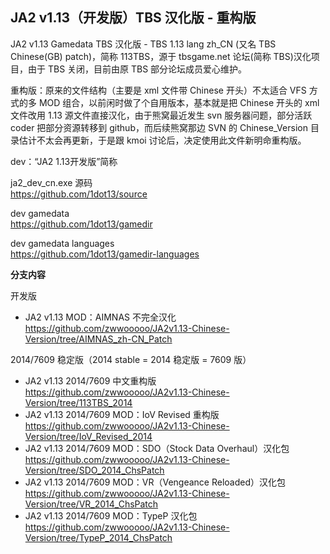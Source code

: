 ## JA2 v1.13（开发版）TBS 汉化版 - 重构版

JA2 v1.13 Gamedata TBS 汉化版 - TBS 1.13 lang zh_CN (又名 TBS Chinese(GB) patch)，简称 113TBS，源于 tbsgame.net 论坛(简称 TBS)汉化项目，由于 TBS 关闭，目前由原 TBS 部分论坛成员爱心维护。

重构版：原来的文件结构（主要是 xml 文件带 Chinese 开头）不太适合 VFS 方式的多 MOD 组合，以前闲时做了个自用版本，基本就是把 Chinese 开头的 xml 文件改用 1.13 源文件直接汉化，由于熊窝最近发生 svn 服务器问题，部分活跃 coder 把部分资源转移到 github，而后续熊窝那边 SVN 的 Chinese_Version 目录估计不太会再更新，于是跟 kmoi 讨论后，决定使用此文件新明命重构版。

dev：“JA2 1.13开发版”简称

ja2_dev_cn.exe 源码  
https://github.com/1dot13/source

dev gamedata  
https://github.com/1dot13/gamedir

dev gamedata languages  
https://github.com/1dot13/gamedir-languages



**分支内容**

开发版
* JA2 v1.13 MOD：AIMNAS 不完全汉化  
  https://github.com/zwwooooo/JA2v1.13-Chinese-Version/tree/AIMNAS_zh-CN_Patch

2014/7609 稳定版（2014 stable = 2014 稳定版 = 7609 版）  
* JA2 v1.13 2014/7609 中文重构版  
  https://github.com/zwwooooo/JA2v1.13-Chinese-Version/tree/113TBS_2014
* JA2 v1.13 2014/7609 MOD：IoV Revised 重构版  
  https://github.com/zwwooooo/JA2v1.13-Chinese-Version/tree/IoV_Revised_2014
* JA2 v1.13 2014/7609 MOD：SDO（Stock Data Overhaul）汉化包  
  https://github.com/zwwooooo/JA2v1.13-Chinese-Version/tree/SDO_2014_ChsPatch
* JA2 v1.13 2014/7609 MOD：VR（Vengeance Reloaded）汉化包  
  https://github.com/zwwooooo/JA2v1.13-Chinese-Version/tree/VR_2014_ChsPatch
* JA2 v1.13 2014/7609 MOD：TypeP 汉化包  
  https://github.com/zwwooooo/JA2v1.13-Chinese-Version/tree/TypeP_2014_ChsPatch 
